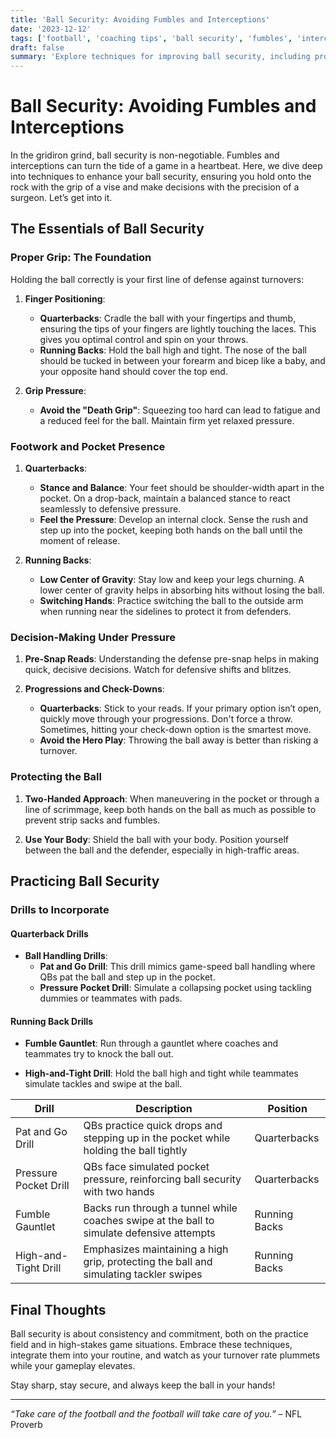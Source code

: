 ```yaml
---
title: 'Ball Security: Avoiding Fumbles and Interceptions'
date: '2023-12-12'
tags: ['football', 'coaching tips', 'ball security', 'fumbles', 'interceptions', 'grip', 'decision-making', 'quarterbacks', 'training']
draft: false
summary: 'Explore techniques for improving ball security, including proper grip, decision-making, and protecting the ball in the pocket.'
---
```


# Ball Security: Avoiding Fumbles and Interceptions

In the gridiron grind, ball security is non-negotiable. Fumbles and interceptions can turn the tide of a game in a heartbeat. Here, we dive deep into techniques to enhance your ball security, ensuring you hold onto the rock with the grip of a vise and make decisions with the precision of a surgeon. Let’s get into it.

## The Essentials of Ball Security

### Proper Grip: The Foundation

Holding the ball correctly is your first line of defense against turnovers:

1. **Finger Positioning**:
    - **Quarterbacks**: Cradle the ball with your fingertips and thumb, ensuring the tips of your fingers are lightly touching the laces. This gives you optimal control and spin on your throws.
    - **Running Backs**: Hold the ball high and tight. The nose of the ball should be tucked in between your forearm and bicep like a baby, and your opposite hand should cover the top end.

2. **Grip Pressure**:
    - **Avoid the "Death Grip"**: Squeezing too hard can lead to fatigue and a reduced feel for the ball. Maintain firm yet relaxed pressure.

### Footwork and Pocket Presence

1. **Quarterbacks**:
    - **Stance and Balance**: Your feet should be shoulder-width apart in the pocket. On a drop-back, maintain a balanced stance to react seamlessly to defensive pressure.
    - **Feel the Pressure**: Develop an internal clock. Sense the rush and step up into the pocket, keeping both hands on the ball until the moment of release.

2. **Running Backs**:
    - **Low Center of Gravity**: Stay low and keep your legs churning. A lower center of gravity helps in absorbing hits without losing the ball.
    - **Switching Hands**: Practice switching the ball to the outside arm when running near the sidelines to protect it from defenders.

### Decision-Making Under Pressure

1. **Pre-Snap Reads**: Understanding the defense pre-snap helps in making quick, decisive decisions. Watch for defensive shifts and blitzes.
   
2. **Progressions and Check-Downs**:
    - **Quarterbacks**: Stick to your reads. If your primary option isn’t open, quickly move through your progressions. Don't force a throw. Sometimes, hitting your check-down option is the smartest move.
    - **Avoid the Hero Play**: Throwing the ball away is better than risking a turnover.

### Protecting the Ball

1. **Two-Handed Approach**: When maneuvering in the pocket or through a line of scrimmage, keep both hands on the ball as much as possible to prevent strip sacks and fumbles.

2. **Use Your Body**: Shield the ball with your body. Position yourself between the ball and the defender, especially in high-traffic areas.

## Practicing Ball Security

### Drills to Incorporate

#### Quarterback Drills

- **Ball Handling Drills**:
    - **Pat and Go Drill**: This drill mimics game-speed ball handling where QBs pat the ball and step up in the pocket.
    - **Pressure Pocket Drill**: Simulate a collapsing pocket using tackling dummies or teammates with pads.

#### Running Back Drills

- **Fumble Gauntlet**: Run through a gauntlet where coaches and teammates try to knock the ball out.
  
- **High-and-Tight Drill**: Hold the ball high and tight while teammates simulate tackles and swipe at the ball.

| Drill                 | Description                                                                 | Position     |
|-----------------------|-----------------------------------------------------------------------------|--------------|
| Pat and Go Drill      | QBs practice quick drops and stepping up in the pocket while holding the ball tightly | Quarterbacks |
| Pressure Pocket Drill | QBs face simulated pocket pressure, reinforcing ball security with two hands | Quarterbacks |
| Fumble Gauntlet       | Backs run through a tunnel while coaches swipe at the ball to simulate defensive attempts | Running Backs|
| High-and-Tight Drill  | Emphasizes maintaining a high grip, protecting the ball and simulating tackler swipes | Running Backs|

## Final Thoughts

Ball security is about consistency and commitment, both on the practice field and in high-stakes game situations. Embrace these techniques, integrate them into your routine, and watch as your turnover rate plummets while your gameplay elevates.

Stay sharp, stay secure, and always keep the ball in your hands!

--- 

*“Take care of the football and the football will take care of you.”* – NFL Proverb
```